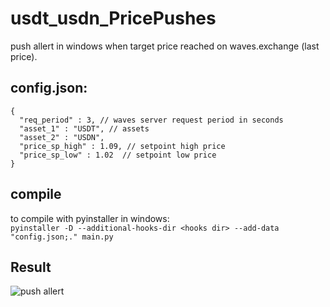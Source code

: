 # usdt_usdn_PricePushes

push allert in windows when target price reached on waves.exchange (last price).

## config.json:
``` 
{
  "req_period" : 3, // waves server request period in seconds
  "asset_1" : "USDT", // assets
  "asset_2" : "USDN",
  "price_sp_high" : 1.09, // setpoint high price
  "price_sp_low" : 1.02  // setpoint low price
}
```
## compile
to compile with pyinstaller in windows:    
`pyinstaller -D --additional-hooks-dir <hooks dir> --add-data "config.json;." main.py`

## Result
![push allert](https://user-images.githubusercontent.com/28018394/189945050-c7d9a1fb-faad-4f4c-a53a-bff058488e85.png)

